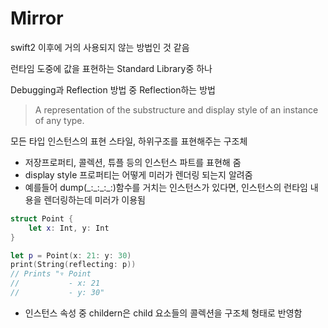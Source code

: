 # Mirror

swift2 이후에 거의 사용되지 않는 방법인 것 같음

런타임 도중에 값을 표현하는 Standard Library중 하나

Debugging과 Reflection 방법 중 Reflection하는 방법

> A representation of the substructure and display style of an instance of any type.

모든 타입 인스턴스의 표현 스타일, 하위구조를 표현해주는 구조체

- 저장프로퍼티, 콜렉션, 튜플 등의 인스턴스 파트를 표현해 줌
- display style 프로퍼티는 어떻게 미러가 렌더링 되는지 알려줌
- 예를들어 dump(\_:\_:\_:\_:)함수를 거치는 인스턴스가 있다면, 인스턴스의 런타임 내용을 렌더링하는데 미러가 이용됨

```swift
struct Point {
    let x: Int, y: Int
}

let p = Point(x: 21: y: 30)
print(String(reflecting: p))
// Prints "▿ Point
//           - x: 21
//           - y: 30"
```

- 인스턴스 속성 중 childern은 child 요소들의 콜렉션을 구조체 형태로 반영함